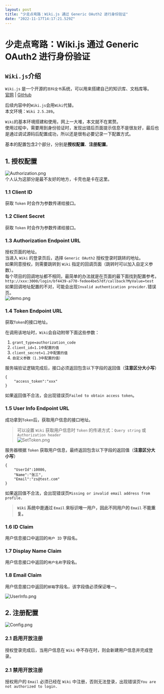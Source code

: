 ```yaml
---
layout: post
title: "少走点弯路：Wiki.js 通过 Generic OAuth2 进行身份验证"
date: "2022-11-17T14:17:21.529Z"
---
```

少走点弯路：Wiki.js 通过 Generic OAuth2 进行身份验证
======================================

`Wiki.js`介绍
-----------

`Wiki.js` 是一个开源的`百科全书`系统，可以用来搭建自己的知识库、文档库等。  
[官网](https://js.wiki/) | [GitHub](https://github.com/Requarks/wiki)

后续内容中的`Wiki.js`会用`Wiki`代替。  
本文环境：`Wiki 2.5.289`。

`Wiki`的基本环境搭建和使用，网上一大堆，本文就不在累赘。  
使用过程中，需要用到身份验证时，发现出错后页面提示信息不是很友好，最后也是通过调试源码后配置成功，所以还是很有必要记录一下配置方式。

基本的配置包含2个部分，分别是**授权配置**、**注册配置**。

1\. 授权配置
--------

![Authorization.png](https://s2.loli.net/2022/11/17/UHQWONMYTbxcngC.png)  
个人认为这部分是最不友好的地方，卡壳也是卡在这里。

### 1.1 Client ID

获取 `Token` 时会作为参数传递给接口。

### 1.2 Client Secret

获取 `Token` 时会作为参数传递给接口。

### 1.3 Authorization Endpoint URL

授权页面的地址。  
当进入 `Wiki` 的登录页后，选择 `Generic OAuth2` 授权登录时跳转的地址。  
如果同意授权，则需要跳转到 `Wiki` 指定的回调页面（跳转时可以加入自定义参数）。  
每个项目的回调地址都不相同，最简单的办法就是在页面的最下面找到配置参考。  
`http://xxx:3000/login/bf4439-a770-fedee4be57df/callback?MyValue=test`  
如果回调地址配置的不对，可能会出现`Invalid authentication provider.`错误页。  
![demo.png](https://s2.loli.net/2022/11/17/Wgya85PDKhRm7fQ.png)

### 1.4 Token Endpoint URL

获取`Token`的接口地址。

在调用该地址时，`Wiki`会自动附带下面这些参数：

1.  `grant_type=authorization_code`
2.  `client_id=1.1中配置的值`
3.  `client_secret=1.2中配置的值`
4.  `自定义参数（1.3中配置的值）`

服务端验证逻辑完成后，接口必须返回包含以下字段的返回值（**注意区分大小写**）

    {
        "access_token":"xxx"
    }
    

如果返回值不合法，会出现错误页`Failed to obtain access token`。

### 1.5 User Info Endpoint URL

成功拿到`Token`后，获取用户信息的接口地址。

> 可以设置 `Wiki` 获取用户信息时 `Token` 的传递方式：`Query string` 或 `Authorization header`  
> ![SetToken.png](https://s2.loli.net/2022/11/17/qRtYNFA4ODhfeLU.png)

服务器根据 `Token` 获取用户信息，最终返回包含以下字段的返回值（**注意区分大小写**）

    {
        "UserId":10086,
        "Name":"张三",
        "Email":"zs@test.com"
    }
    

如果返回值不合法，会出现错误页`Missing or invalid email address from profile.`

> **`Wiki` 系统中是通过 `Email` 来标识唯一用户，因此不同用户的 `Email` 不能重复。**

### 1.6 ID Claim

用户信息接口中返回的`用户 ID` 字段名。

### 1.7 Display Name Claim

用户信息接口中返回的`用户名称`字段名。

### 1.8 Email Claim

用户信息接口中返回的`邮箱`字段名，该字段值必须保证唯一。

![UserInfo.png](https://s2.loli.net/2022/11/17/tuaSXR1TUZmA5Js.png)

2\. 注册配置
--------

![Config.png](https://s2.loli.net/2022/11/17/t2c6waEJz4hnGiU.png)

### 2.1 启用开放注册

授权登录完成后，当用户信息在 `Wiki` 中不存在时，则会新建用户信息并完成登录。

### 2.1 禁用开放注册

授权用户的 `Email` 必须已经在 `Wiki` 中注册，否则无法登录，出现错误页`You are not authorized to login.`